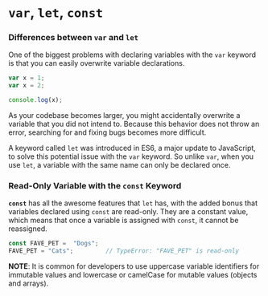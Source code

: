 # `var`, `let`, `const`

### Differences between `var` and `let`
One of the biggest problems with declaring variables with the `var` keyword is that you can easily overwrite variable declarations.

```javascript
var x = 1;
var x = 2;

console.log(x);
```

As your codebase becomes larger, you might accidentally overwrite a variable that you did not intend to. Because this behavior does not throw an error, searching for and fixing bugs becomes more difficult.

A keyword called `let` was introduced in ES6, a major update to JavaScript, to solve this potential issue with the `var` keyword. So unlike `var`, when you use `let`, a variable with the same name can only be declared once.

### Read-Only Variable with the `const` Keyword
**`const`** has all the awesome features that `let` has, with the added bonus that variables declared using `const` are read-only. They are a constant value, which means that once a variable is assigned with `const`, it cannot be reassigned.

```javascript
const FAVE_PET =  "Dogs";
FAVE_PET = "Cats";         // TypeError: "FAVE_PET" is read-only
```

**NOTE**: It is common for developers to use uppercase variable identifiers for immutable values and lowercase or camelCase for mutable values (objects and arrays). 